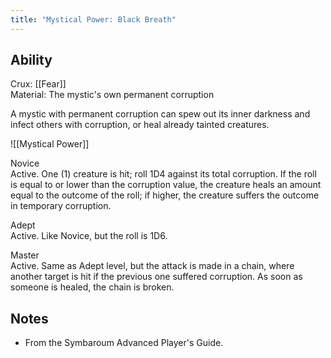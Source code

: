 ```yaml
---
title: "Mystical Power: Black Breath"
---
```

## Ability
Crux: [[Fear]]<br>Material: The mystic's own permanent corruption

A mystic with permanent corruption can spew out its inner darkness and infect others with corruption, or heal already tainted creatures.

![[Mystical Power]]

Novice<br>Active. One (1) creature is hit; roll 1D4 against its total corruption. If the roll is equal to or lower than the corruption value, the creature heals an amount equal to the outcome of the roll; if higher, the creature suffers the outcome in temporary corruption.

Adept<br>Active. Like Novice, but the roll is 1D6.

Master<br>Active. Same as Adept level, but the attack is made in a chain, where another target is hit if the previous one suffered corruption. As soon as someone is healed, the chain is broken.
## Notes
* From the Symbaroum Advanced Player's Guide.